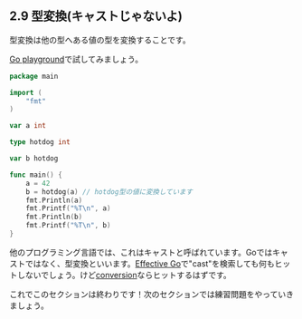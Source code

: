 ## 2.9 型変換(キャストじゃないよ)

型変換は他の型へある値の型を変換することです。

[Go playground](https://play.golang.org/p/zMIh3Eur7K)で試してみましょう。

```go
package main

import (
	"fmt"
)

var a int

type hotdog int

var b hotdog

func main() {
	a = 42
	b = hotdog(a) // hotdog型の値に変換しています
	fmt.Println(a)
	fmt.Printf("%T\n", a)
	fmt.Println(b)
	fmt.Printf("%T\n", b)
}
```

他のプログラミング言語では、これはキャストと呼ばれています。Goではキャストではなく、型変換といいます。[Effective Go](https://golang.org/doc/effective_go.html)で"cast"を検索しても何もヒットしないでしょう。けど[conversion](https://golang.org/doc/effective_go.html#conversions)ならヒットするはずです。

これでこのセクションは終わりです！次のセクションでは練習問題をやっていきましょう。
